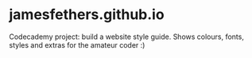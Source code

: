 # jamesfethers.github.io
Codecademy project: build a website style guide. 
Shows colours, fonts, styles and extras for the amateur coder :)  

